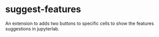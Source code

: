 # suggest-features
An extension to adds two buttons to specific cells to show the features suggestions in jupyterlab.
